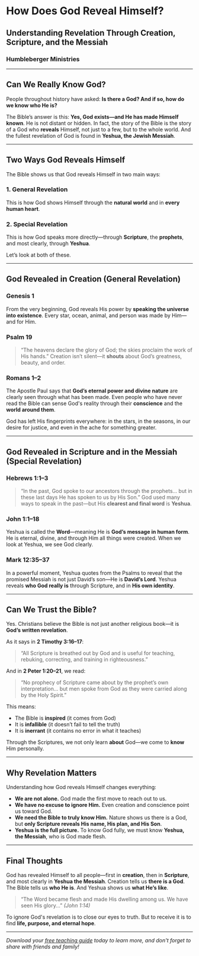 # How Does God Reveal Himself?

## Understanding Revelation Through Creation, Scripture, and the Messiah

### Humbleberger Ministries

---

## Can We Really Know God?

People throughout history have asked:
**Is there a God? And if so, how do we know who He is?**

The Bible’s answer is this: **Yes, God exists—and He has made Himself known**. He is not distant or hidden. In fact, the story of the Bible is the story of a God who **reveals** Himself, not just to a few, but to the whole world. And the fullest revelation of God is found in **Yeshua, the Jewish Messiah**.

---

## Two Ways God Reveals Himself

The Bible shows us that God reveals Himself in two main ways:

### 1. **General Revelation**

This is how God shows Himself through the **natural world** and in **every human heart**.

### 2. **Special Revelation**

This is how God speaks more directly—through **Scripture**, the **prophets**, and most clearly, through **Yeshua**.

Let’s look at both of these.

---

## God Revealed in Creation (General Revelation)

### Genesis 1

From the very beginning, God reveals His power by **speaking the universe into existence**. Every star, ocean, animal, and person was made by Him—and for Him.

### Psalm 19

> “The heavens declare the glory of God; the skies proclaim the work of His hands.”
> Creation isn’t silent—it **shouts** about God’s greatness, beauty, and order.

### Romans 1–2

The Apostle Paul says that **God’s eternal power and divine nature** are clearly seen through what has been made. Even people who have never read the Bible can sense God's reality through their **conscience** and the **world around them**.

God has left His fingerprints everywhere: in the stars, in the seasons, in our desire for justice, and even in the ache for something greater.

---

## God Revealed in Scripture and in the Messiah (Special Revelation)

### Hebrews 1:1–3

> “In the past, God spoke to our ancestors through the prophets... but in these last days He has spoken to us by His Son.”
> God used many ways to speak in the past—but His **clearest and final word** is **Yeshua**.

### John 1:1–18

Yeshua is called the **Word**—meaning He is **God’s message in human form**. He is eternal, divine, and through Him all things were created. When we look at Yeshua, we see God clearly.

### Mark 12:35–37

In a powerful moment, Yeshua quotes from the Psalms to reveal that the promised Messiah is not just David’s son—He is **David’s Lord**. Yeshua reveals **who God really is** through Scripture, and in **His own identity**.

---

## Can We Trust the Bible?

Yes. Christians believe the Bible is not just another religious book—it is **God’s written revelation**.

As it says in **2 Timothy 3:16–17**:

> “All Scripture is breathed out by God and is useful for teaching, rebuking, correcting, and training in righteousness.”

And in **2 Peter 1:20–21**, we read:

> “No prophecy of Scripture came about by the prophet’s own interpretation... but men spoke from God as they were carried along by the Holy Spirit.”

This means:

- The Bible is **inspired** (it comes from God)
- It is **infallible** (it doesn’t fail to tell the truth)
- It is **inerrant** (it contains no error in what it teaches)

Through the Scriptures, we not only learn **about** God—we come to **know** Him personally.

---

## Why Revelation Matters

Understanding how God reveals Himself changes everything:

- **We are not alone.** God made the first move to reach out to us.
- **We have no excuse to ignore Him.** Even creation and conscience point us toward God.
- **We need the Bible to truly know Him.** Nature shows us there is a God, but **only Scripture reveals His name, His plan, and His Son**.
- **Yeshua is the full picture.** To know God fully, we must know **Yeshua, the Messiah**, who is God made flesh.

---

## Final Thoughts

God has revealed Himself to all people—first in **creation**, then in **Scripture**, and most clearly in **Yeshua the Messiah**. Creation tells us **there is a God**. The Bible tells us **who He is**. And Yeshua shows us **what He’s like**.

> “The Word became flesh and made His dwelling among us. We have seen His glory...”
> _(John 1:14)_

To ignore God's revelation is to close our eyes to truth. But to receive it is to find **life, purpose, and eternal hope**.

---

_Download your [free teaching guide](../../assets/God-and-Revelation-Teaching-Guide.pdf) today to learn more, and don't forget to share with friends and family!_
